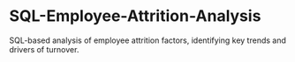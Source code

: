 # SQL-Employee-Attrition-Analysis
SQL-based analysis of employee attrition factors, identifying key trends and drivers of turnover.
